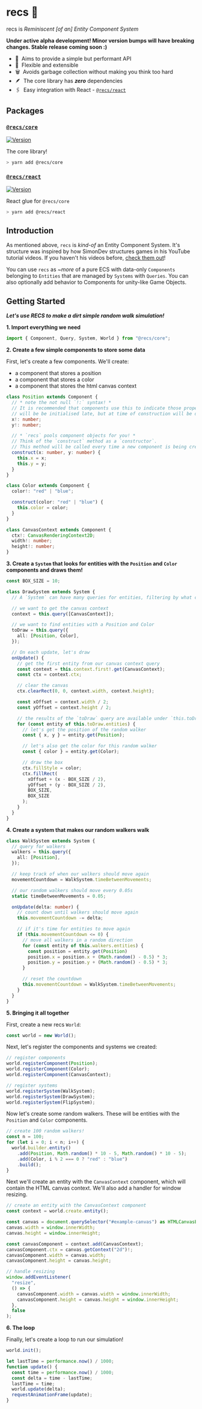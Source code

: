 # recs 🦖

recs is _Reminiscent [of an] Entity Component System_

**Under active alpha development! Minor version bumps will have breaking changes. Stable release coming soon :)**


- 🚀 ‎ Aims to provide a simple but performant API
- 💪 ‎ Flexible and extensible
- 🗑️ ‎ Avoids garbage collection without making you think too hard
- 🪶 ‎ The core library has **_zero_** dependencies
- 🖇 ‎ Easy integration with React - [`@recs/react`](https://github.com/isaac-mason/recs/tree/main/packages/react)

## Packages

### [**`@recs/core`**](https://github.com/isaac-mason/recs/tree/main/packages/core)

[![Version](https://img.shields.io/npm/v/@recs/core)](https://www.npmjs.com/package/@recs/core)

The core library!

```bash
> yarn add @recs/core
```

### [**`@recs/react`**](https://github.com/isaac-mason/recs/tree/main/packages/react)

[![Version](https://img.shields.io/npm/v/@recs/react)](https://www.npmjs.com/package/@recs/react)

React glue for `@recs/core`

```bash
> yarn add @recs/react
```

## Introduction

As mentioned above, `recs` is _kind-of_ an Entity Component System. It's structure was inspired by how SimonDev structures games in his YouTube tutorial videos. If you haven't his videos before, [check them out](https://www.youtube.com/channel/UCEwhtpXrg5MmwlH04ANpL8A)!

You can use `recs` as _~more_ of a pure ECS with data-only `Components` belonging to `Entities` that are managed by `Systems` with `Queries`. You can also optionally add behavior to Components for unity-like Game Objects.

## Getting Started

**_Let's use RECS to make a dirt simple random walk simulation!_**

**1. Import everything we need**

```ts
import { Component, Query, System, World } from "@recs/core";
```

**2. Create a few simple components to store some data**

First, let's create a few components. We'll create:
- a component that stores a position
- a component that stores a color
- a component that stores the html canvas context

```ts
class Position extends Component {
  // * note the not null `!:` syntax! *
  // It is recommended that components use this to indicate those properties
  // will be be initialised late, but at time of construction will be defined.
  x!: number;
  y!: number;

  // * `recs` pools component objects for you! *
  // Think of the `construct` method as a `constructor`.
  // This method will be called every time a new component is being created or re-used
  construct(x: number, y: number) {
    this.x = x;
    this.y = y;
  }
}

class Color extends Component {
  color!: "red" | "blue";

  construct(color: "red" | "blue") {
    this.color = color;
  }
}

class CanvasContext extends Component {
  ctx!: CanvasRenderingContext2D;
  width!: number;
  height!: number;
}
```

**3. Create a `System` that looks for entities with the `Position` and `Color` components and draws them!**

```ts
const BOX_SIZE = 10;

class DrawSystem extends System {
  // A `System` can have many queries for entities, filtering by what components they have

  // we want to get the canvas context
  context = this.query([CanvasContext]);

  // we want to find entities with a Position and Color
  toDraw = this.query({
    all: [Position, Color],
  });

  // On each update, let's draw
  onUpdate() {
    // get the first entity from our canvas context query
    const context = this.context.first!.get(CanvasContext);
    const ctx = context.ctx;

    // clear the canvas
    ctx.clearRect(0, 0, context.width, context.height);

    const xOffset = context.width / 2;
    const yOffset = context.height / 2;

    // the results of the `toDraw` query are available under `this.toDraw.entities`
    for (const entity of this.toDraw.entities) {
      // let's get the position of the random walker
      const { x, y } = entity.get(Position);

      // let's also get the color for this random walker
      const { color } = entity.get(Color);

      // draw the box
      ctx.fillStyle = color;
      ctx.fillRect(
        xOffset + (x - BOX_SIZE / 2),
        yOffset + (y - BOX_SIZE / 2),
        BOX_SIZE,
        BOX_SIZE
      );
    }
  }
}
```

**4. Create a system that makes our random walkers walk**

```ts
class WalkSystem extends System {
  // query for walkers
  walkers = this.query({
    all: [Position],
  });

  // keep track of when our walkers should move again
  movementCountdown = WalkSystem.timeBetweenMovements;

  // our random walkers should move every 0.05s
  static timeBetweenMovements = 0.05;

  onUpdate(delta: number) {
    // count down until walkers should move again
    this.movementCountdown -= delta;

    // if it's time for entities to move again
    if (this.movementCountdown <= 0) {
      // move all walkers in a random direction
      for (const entity of this.walkers.entities) {
        const position = entity.get(Position)
        position.x = position.x + (Math.random() - 0.5) * 3;
        position.y = position.y + (Math.random() - 0.5) * 3;
      }

      // reset the countdown
      this.movementCountdown = WalkSystem.timeBetweenMovements;
    }
  }
}
```

**5. Bringing it all together**

First, create a new recs `World`:

```ts
const world = new World();
```

Next, let's register the components and systems we created:

```ts
// register components
world.registerComponent(Position);
world.registerComponent(Color);
world.registerComponent(CanvasContext);

// register systems
world.registerSystem(WalkSystem);
world.registerSystem(DrawSystem);
world.registerSystem(FlipSystem);
```

Now let's create some random walkers. These will be entities with the `Position` and `Color` components.

```ts
// create 100 random walkers!
const n = 100;
for (let i = 0; i < n; i++) {
  world.builder.entity()
    .add(Position, Math.random() * 10 - 5, Math.random() * 10 - 5);
    .add(Color, i % 2 === 0 ? "red" : "blue")
    .build();
}
```

Next we'll create an entity with the `CanvasContext` component, which will contain the HTML canvas context. We'll also add a handler for window resizing.

```ts
// create an entity with the CanvasContext component
const context = world.create.entity();

const canvas = document.querySelector("#example-canvas") as HTMLCanvasElement;
canvas.width = window.innerWidth;
canvas.height = window.innerHeight;

const canvasComponent = context.add(CanvasContext);
canvasComponent.ctx = canvas.getContext("2d")!;
canvasComponent.width = canvas.width;
canvasComponent.height = canvas.height;

// handle resizing
window.addEventListener(
  "resize",
  () => {
    canvasComponent.width = canvas.width = window.innerWidth;
    canvasComponent.height = canvas.height = window.innerHeight;
  },
  false
);
```

**6. The loop**

Finally, let's create a loop to run our simulation!

```ts
world.init();

let lastTime = performance.now() / 1000;
function update() {
  const time = performance.now() / 1000;
  const delta = time - lastTime;
  lastTime = time;
  world.update(delta);
  requestAnimationFrame(update);
}
```
